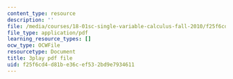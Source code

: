 ```yaml
---
content_type: resource
description: ''
file: /media/courses/18-01sc-single-variable-calculus-fall-2010/f25f6cd4d81be36cef532bd9e7934611_PNTnmH6jsRI.pdf
file_type: application/pdf
learning_resource_types: []
ocw_type: OCWFile
resourcetype: Document
title: 3play pdf file
uid: f25f6cd4-d81b-e36c-ef53-2bd9e7934611
---
```


